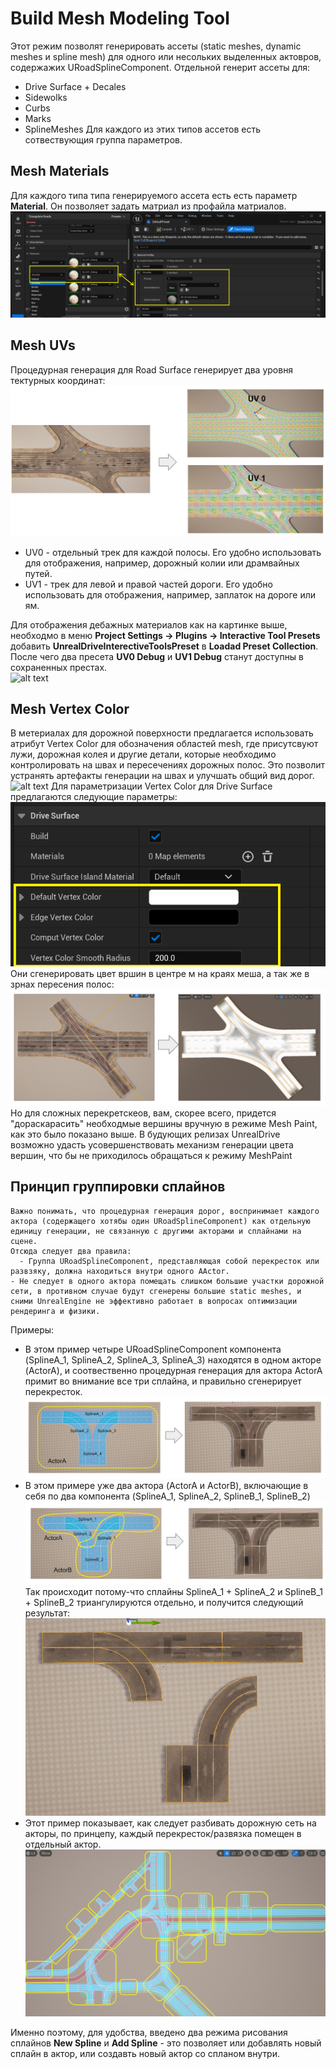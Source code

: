 
# Build Mesh Modeling Tool
Этот режим позволят генерировать ассеты (static meshes, dynamic meshes и spline mesh) для одного или несольких выделенных актовров, содержажих URoadSplineComponent. Отдельной генерит ассеты для:
  - Drive Surface + Decales
  - Sidewolks
  - Curbs
  - Marks
  - SplineMeshes
Для каждого из этих типов ассетов есть сотвествующия группа параметров.

## Mesh Materials
Для каждого типа типа генерируемого ассета есть есть параметр **Material**. Он позволяет задать матриал из профайла матриалов.
![alt text](img/gen-materials.png)

## Mesh UVs
Процедурная генерация для Road Surface генерирует два уровня тектурных координат:
![alt text](img/TexCoords.png)
  - UV0 - отдельный трек для каждой полосы. Его удобно использовать для отображения, например, дорожный колии или драмвайных путей.
  - UV1 - трек для левой и правой частей дороги. Его удобно использовать для отображения, например, заплаток на дороге или ям.

Для отображения дебажных материалов как на картинке выше, необходмо в меню **Project Settings -> Plugins -> Interactive Tool Presets** добавить **UnrealDriveInterectiveToolsPreset** в **Loadad Preset Collection**. После чего два пресета **UV0 Debug** и **UV1 Debug** станут доступны в сохраненных престах.  
![alt text](img/debug-tex-coords.gif)

## Mesh Vertex Color
В метериалах для дорожной поверхности предлагается использовать атрибут Vertex Color для обозначения областей mesh, где присутсвуют лужи, дорожная колея и другие детали, которые необходимо контролировать на швах и пересечениях дорожных полос. Это позволит устранять артефакты генерации на швах и улучшать общий вид дорог.   
![alt text](img/VertexColor2.gif)
Для параметризации Vertex Color для Drive Surfaсe предлагаются следующие параметры:  
![alt text](img/VertexColor3.png)  
Они сгенерировать цвет вршин в центре м на краях меша, а так же в зрнах пересения полос:  
![alt text](img/VertexColor.png)  
Но для сложных перекретскеов, вам, скорее всего, придется "дораскарасить" необходмые вершины вручную в режиме Mesh Paint, как это было показано выше. В будующих релизах UnrealDrive возможно удасть усовершенствовать механизм генерации цвета вершин, что бы не приходилось обращаться к режиму MeshPaint

## Принцип группировки сплайнов
```{Important}
Важно понимать, что процедурная генерация дорог, воспринимает каждого актора (содержащего хотябы один URoadSplineComponent) как отдельную единицу генерации, не связанную с другими акторами и сплайнами на сцене.
Отсюда следует два правила:
  - Группа URoadSplineComponent, представляющая собой перекресток или развзяку, должна находиться внутри одного AActor.
- Не следует в одного актора помещать слишком большие участки дорожной сети, в противном случае будут сгенерены большие static meshes, и сними UnrealEngine не эффективно работает в вопросах оптимизации рендеринга и физики.
```

Примеры:  
  - В этом пример четыре URoadSplineComponent компонента (SplineA_1, SplineA_2, SplineA_3, SplineA_3) находятся в одном акторе (ActorA), и соотвественно процедурная генерация для актора ActorA примит во внимание все три сплайна, и правильно сгенерирует перекресток.  
  ![alt text](img/good-mesh-gen.png)
  - В этом примере уже два актора (ActorA и ActorB), включающие в себя по два компонента (SplineA_1, SplineA_2, SplineB_1, SplineB_2)
  ![alt text](img/bad-mesh-gen.png)  
  Так происходит потому-что сплайны SplineA_1 + SplineA_2 и SplineB_1 + SplineB_2 триангулируются отдельно, и получится следующий результат:  
  ![alt text](img/bad-mesh-gen2.png)  
  - Этот пример показывает, как следует разбивать дорожную сеть на акторы, по принцепу, каждый перекресток/развязка помещен в отдельный актор.  
  ![alt text](img/actor-groups.png)  

Именно поэтому, для удобства, введено два режима рисования сплайнов **New Spline** и **Add Spline** - это позволяет или добавлять новый сплайн в актор, или создавть новый актор со спланом внутри.
